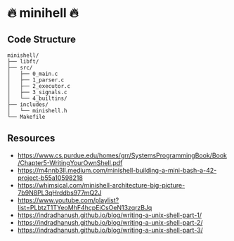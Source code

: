 # ️‍🔥 minihell ️‍🔥

## Code Structure
    minishell/
    ├── libft/
    ├── src/
    │   ├── 0_main.c
    │   ├── 1_parser.c
    │   ├── 2_executor.c
    │   ├── 3_signals.c
    │   └── 4_builtins/
    ├── includes/
    │   └── minishell.h
    └── Makefile

## Resources
- https://www.cs.purdue.edu/homes/grr/SystemsProgrammingBook/Book/Chapter5-WritingYourOwnShell.pdf
- https://m4nnb3ll.medium.com/minishell-building-a-mini-bash-a-42-project-b55a10598218
- https://whimsical.com/minishell-architecture-big-picture-7b9N8PL3qHrddbs977mQ2J
- https://www.youtube.com/playlist?list=PLbtzT1TYeoMhF4hcpEiCsOeN13zqrzBJq
- https://indradhanush.github.io/blog/writing-a-unix-shell-part-1/
- https://indradhanush.github.io/blog/writing-a-unix-shell-part-2/
- https://indradhanush.github.io/blog/writing-a-unix-shell-part-3/

